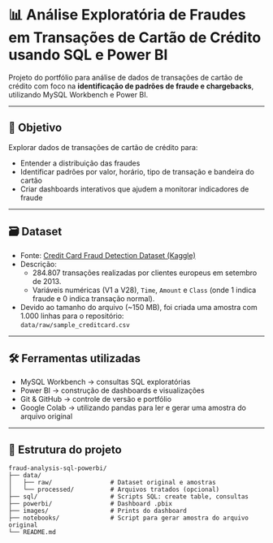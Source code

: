 # 📊 Análise Exploratória de Fraudes em Transações de Cartão de Crédito usando SQL e Power BI

Projeto do portfólio para análise de dados de transações de cartão de crédito com foco na **identificação de padrões de fraude e chargebacks**, utilizando MySQL Workbench e Power BI.

---

## 🎯 **Objetivo**
Explorar dados de transações de cartão de crédito para:
- Entender a distribuição das fraudes
- Identificar padrões por valor, horário, tipo de transação e bandeira do cartão
- Criar dashboards interativos que ajudem a monitorar indicadores de fraude

---

## 🗃 **Dataset**
- Fonte: [Credit Card Fraud Detection Dataset (Kaggle)](https://www.kaggle.com/mlg-ulb/creditcardfraud)
- Descrição:
  - 284.807 transações realizadas por clientes europeus em setembro de 2013.
  - Variáveis numéricas (V1 a V28), `Time`, `Amount` e `Class` (onde 1 indica fraude e 0 indica transação normal).
- Devido ao tamanho do arquivo (~150 MB), foi criada uma amostra com 1.000 linhas para o repositório:  
  `data/raw/sample_creditcard.csv`

---

## 🛠 **Ferramentas utilizadas**
- MySQL Workbench → consultas SQL exploratórias
- Power BI → construção de dashboards e visualizações
- Git & GitHub → controle de versão e portfólio
- Google Colab → utilizando pandas para ler e gerar uma amostra do arquivo original

---

## 📁 **Estrutura do projeto**
```plaintext
fraud-analysis-sql-powerbi/
├── data/
│   ├── raw/                # Dataset original e amostras
│   └── processed/          # Arquivos tratados (opcional)
├── sql/                    # Scripts SQL: create table, consultas
├── powerbi/                # Dashboard .pbix
├── images/                 # Prints do dashboard
├── notebooks/              # Script para gerar amostra do arquivo original   
└── README.md
